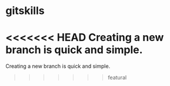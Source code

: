 # gitskills

<<<<<<< HEAD
Creating a new branch is quick and simple.
=======
Creating a new branch is quick and simple.
>>>>>>> featural
